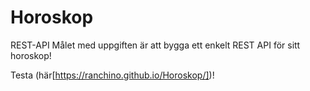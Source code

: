 # Horoskop
REST-API
Målet med uppgiften är att bygga ett enkelt REST API för sitt horoskop!

Testa (här[https://ranchino.github.io/Horoskop/])!
